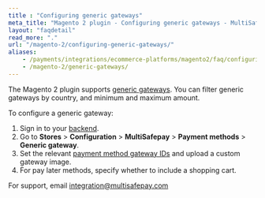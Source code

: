 ```yaml
---
title : "Configuring generic gateways"
meta_title: "Magento 2 plugin - Configuring generic gateways - MultiSafepay Docs"
layout: "faqdetail"
read_more: "."
url: "/magento-2/configuring-generic-gateways/"
aliases:
    - /payments/integrations/ecommerce-platforms/magento2/faq/configuring-generic-gateways/
    - /magento-2/generic-gateways/
---
```


The Magento 2 plugin supports [generic gateways](/developer/generic-gateways/).
You can filter generic gateways by country, and minimum and maximum amount.

To configure a generic gateway:

1. Sign in to your [backend](/glossaries/multisafepay-glossary/#backend).
2. Go to **Stores** > **Configuration** > **MultiSafepay** > **Payment methods** > **Generic gateway**.
3. Set the relevant [payment method gateway IDs](https://docs-api.multisafepay.com/reference/gateway-ids) and upload a custom gateway image.
4. For pay later methods, specify whether to include a shopping cart.

For support, email <integration@multisafepay.com>
